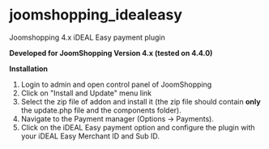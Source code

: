 joomshopping_idealeasy
======================

Joomshopping 4.x iDEAL Easy payment plugin

**Developed for JoomShopping Version 4.x (tested on 4.4.0)**

**Installation**

1. Login to admin and open control panel of JoomShopping
2. Click on "Install and Update" menu link
3. Select the zip file of addon and install it (the zip file should contain **only** the update.php file and the components folder).
4. Navigate to the Payment manager (Options -> Payments).
5. Click on the iDEAL Easy payment option and configure the plugin with your iDEAL Easy Merchant ID and Sub ID.
